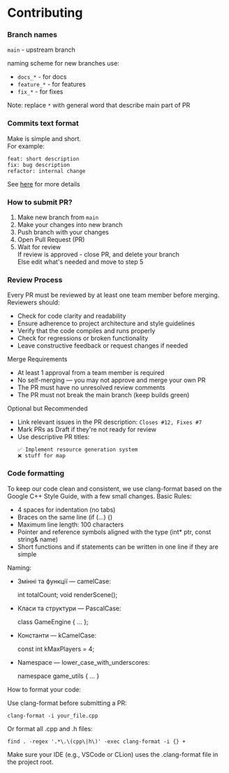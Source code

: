 # Contributing

### Branch names

 `main` - upstream branch

 naming scheme for new branches use:
  - `docs_*` - for docs
  - `feature_*` - for features
  - `fix_*` - for fixes

 Note: replace `*` with general word that describe main part of PR
 
### Commits text format

 Make is simple and short.  
 For example:
 ```
 feat: short description  
 fix: bug description  
 refactor: internal change
 ```

See [here](https://gist.github.com/joshbuchea/6f47e86d2510bce28f8e7f42ae84c716) for more details

### How to submit PR?

 1. Make new branch from `main` 
 2. Make your changes into new branch
 3. Push branch with your changes
 4. Open Pull Request (PR)
 5. Wait for review  
  If review is approved - close PR, and delete your branch  
  Else edit what's needed and move to step 5

### Review Process
 Every PR must be reviewed by at least one team member before merging.  
 Reviewers should:
  - Check for code clarity and readability
  - Ensure adherence to project architecture and style guidelines
  - Verify that the code compiles and runs properly
  - Check for regressions or broken functionality
  - Leave constructive feedback or request changes if needed

 Merge Requirements
  - At least 1 approval from a team member is required
  - No self-merging — you may not approve and merge your own PR
  - The PR must have no unresolved review comments
  - The PR must not break the main branch (keep builds green)

 Optional but Recommended
  - Link relevant issues in the PR description: `Closes #12, Fixes #7`
  - Mark PRs as Draft if they're not ready for review
  - Use descriptive PR titles:
    ``` 
    ✅ Implement resource generation system
    ❌ stuff for map
    ```

### Code formatting

To keep our code clean and consistent, we use clang-format based on the Google C++ Style Guide, with a few small changes.
Basic Rules:

 - 4 spaces for indentation (no tabs)
 - Braces on the same line (if (...) {)
 - Maximum line length: 100 characters
 - Pointer and reference symbols aligned with the type (int* ptr, const string& name)
 - Short functions and if statements can be written in one line if they are simple

Naming:

 - Змінні та функції — camelCase:


    int totalCount;
    void renderScene();

 - Класи та структури — PascalCase:


    class GameEngine { ... };

 - Константи — kCamelCase:

   
    const int kMaxPlayers = 4;

 - Namespace — lower_case_with_underscores:

    
    namespace game_utils { ... }

How to format your code:

 Use clang-format before submitting a PR:
    
    clang-format -i your_file.cpp

Or format all .cpp and .h files:

    find . -regex '.*\.\(cpp\|h\)' -exec clang-format -i {} +

Make sure your IDE (e.g., VSCode or CLion) uses the .clang-format file in the project root.
